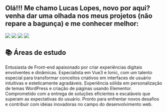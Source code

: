 ## Olá!!! Me chamo Lucas Lopes, novo por aqui? venha dar uma olhada nos meus projetos (não repare a bagunça) e me conhecer melhor:

<div align="left"> 
  <a href="https://www.linkedin.com/in/devlucaspl" target="_blank"><img src="https://img.shields.io/badge/-LinkedIn-%230077B5?style=for-the-badge&logo=linkedin&logoColor=white" target="_blank"></a>
  <a href="https://instagram.com/devlucas_pl" target="_blank"><img src="https://img.shields.io/badge/-Instagram-%23E4405F?style=for-the-badge&logo=instagram&logoColor=white" target="_blank"></a>
  <a href = "https://twitter.com/DevLucasPL"><img src="https://img.shields.io/badge/-Twitter-%231DA1F2?style=for-the-badge&logo=twitter&logoColor=white" target="_blank"></a> 
  <a href = "mailto:lucaslopes@unitins.br"><img src="https://img.shields.io/badge/-Gmail-%23333?style=for-the-badge&logo=gmail&logoColor=white" target="_blank"></a> 
</div>

## :books: Áreas de estudo

Entusiasta de Front-end apaixonado por criar experiências digitais envolventes e dinâmicas. Especialista em Vue3 e Ionic, com um talento especial para transformar conceitos criativos em interfaces de usuário intuitivas e esteticamente agradáveis. Experiência sólida em personalização de temas WordPress e criação de páginas usando Elementor. Comprometido com a entrega de soluções eficientes e escaláveis que superam as expectativas do usuário. Pronto para enfrentar novos desafios e contribuir com ideias inovadoras no campo do desenvolvimento web.
  
 ##

